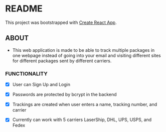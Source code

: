 # README

This project was bootstrapped with [Create React App](https://github.com/facebook/create-react-app).

## ABOUT
- This web application is made to be able to track multiple packages in one webpage instead of going into your email and visiting different sites for different packages sent by different carriers.

### FUNCTIONALITY

- [X] User can Sign Up and Login
- [X] Passwords are protected by bcrypt in the backend
- [X] Trackings are created when user enters a name, tracking number, and carrier
- [X] Currently can work with 5 carriers LaserShip, DHL, UPS, USPS, and Fedex

